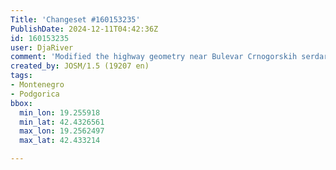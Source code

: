 ```yaml
---
Title: 'Changeset #160153235'
PublishDate: 2024-12-11T04:42:36Z
id: 160153235
user: DjaRiver
comment: 'Modified the highway geometry near Bulevar Crnogorskih serdara #adt'
created_by: JOSM/1.5 (19207 en)
tags:
- Montenegro
- Podgorica
bbox:
  min_lon: 19.255918
  min_lat: 42.4326561
  max_lon: 19.2562497
  max_lat: 42.433214

---
```

